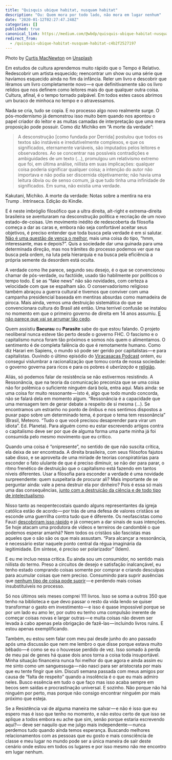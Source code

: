 ```yaml
---
title: "Quisquis ubique habitat, nusquam habitat"
description: "Ou: Quem mora por todo lado, não mora em lugar nenhum"
date: "2020-01-12T02:27:47.248Z"
categories: []
published: true
canonical_link: https://medium.com/@wbdp/quisquis-ubique-habitat-nusquam-habitat-c4b2f2527197
redirect_from:
  - /quisquis-ubique-habitat-nusquam-habitat-c4b2f2527197
---
```


Photo by [Curtis MacNewton](https://unsplash.com/@curtismacnewton?utm_source=medium&utm_medium=referral) on [Unsplash](https://unsplash.com?utm_source=medium&utm_medium=referral)

Em estudos de cultura aprendemos muito rápido que o Tempo é Relativo. Redescobrir um artista esquecido; reencontrar um show ou uma série que havíamos esquecido ainda no fim da infância. Reler um livro e descobrir que lêramos um livro completamente novo — e que definitivamente são os livro relidos que nos definem como leitores mais do que qualquer outra coisa. Cultura, afinal, é o tempo tornado palpável. Em todos estes casos abrimos um buraco de minhoca no tempo e o atravessamos.

Nada se cria, tudo se copia. E no processo algo novo realmente surge. O pós-modernismo já demonstrou isso muito bem quando nos apontou o papel criador do leitor e as muitas camadas de interpretação que uma mera proposição pode possuir. Como diz Michiko em “A morte da verdade”:

> A desconstrução \[como fundada por Derrida\] postulou que todos os textos são instáveis e irredutivelmente complexos, e que os significados, eternamente variáveis, são imputados pelos leitores e observadores. Ao se concentrar nas possíveis contradições e ambiguidades de um texto (…), promulgou um relativismo extremo que foi, em última análise, niilista em suas implicações: qualquer coisa poderia significar qualquer coisa; a intenção do autor não importava e não podia ser discernida objetivamente; não havia uma leitura óbvia ou de senso comum, já que tudo tinha uma infinidade de significados. Em suma, não existia uma verdade.

Kakutani, Michiko. A morte da verdade: Notas sobre a mentira na era Trump . Intrínseca. Edição do Kindle.

E é neste imbróglio filosófico que a ultra direita, alt-right e extrema-direita brasileira se aventuraram na desconstrução política e recriação de um novo estado-de-coisas. Um movimento inédito de redescoberta da filosofia começa a dar as caras e, embora não seja confortável aceitar seus objetivos, é preciso entender que toda busca pela verdade é em si salutar. [Não é uma questão de vença o melhor](https://www.youtube.com/watch?v=lsWndfzuOc4), mais uma coisa do tipo, “hmm, interessante, mas e depois?”. Quis a sociedade dar uma guinada para uma determinada direção, mas nos trâmites do processo podemos ver que na busca pela ordem, na luta pela hierarquia e na busca pela eficiência a própria semente da desordem está oculta.

A verdade como lhe parece, segundo seu desejo, é o que se convencionou chamar de pós-verdade, ou factóide, usado tão habilmente por políticos o tempo todo. E se as “fake news” não são novidades, com certeza a velocidade com que se espalham são. O conservadorismo religioso também abraçou a guerra cultural e tivemos que conviver com uma campanha presidencial baseada em mentiras absurdas como mamadeira de piroca. Mais ainda, vemos uma destruição sistemática do que se convencionara cultura do Brasil até então. Uma terrível confusão se instalou no momento em que o primeiro governo de direita em 14 anos assumiu. [E não parece que vai se arrumar tão cedo](https://veja.abril.com.br/politica/pais-estaria-em-boas-maos-com-sergio-moro-diz-bolsonaro-sobre-2022/).

Quem assistiu **Bacurau** ou **Parasite** sabe do que estou falando. O projeto neoliberal nunca esteve tão perto desde o governo FHC. O fascismo e o capitalismo nunca foram tão próximos e somos nós quem o alimentamos. O sentimento é de completa falência do que é remotamente humano. Como diz Harari em Sapiens, o mundo só pode ser gerido por capitalistas — e para capitalistas. Ouvindo o último episódio do [Viracasacas Podcast](https://twitter.com/viracasacas) ontem, eu consegui vislumbrar a racionalização que tomou conta de nossa sociedade: o governo governa para ricos e para os pobres é _uberização_ e [religião](https://politica.estadao.com.br/noticias/geral,bolsonaro-quer-subsidiar-conta-de-luz-de-igrejas,70003151328).

Aliás, só podemos falar de resistência se não estivermos resistindo. A Ressonância, que na teoria da comunicação preconiza que se uma coisa não for polêmica o suficiente ninguém dará bola, entra aqui. Mais ainda: se uma coisa for muito ressonante — isto é, algo que todo mundo concorda, não se falará dela em momento algum. “Ressonância é a capacidade que uma mensagem tem de gerar debate a respeito de si mesma (…). Se encontramos um estranho no ponto de ônibus e nos sentimos dispostos a puxar papo sobre um determinado tema, é porque o tema tem ressonância” (Brasil, Meteoro. “Tudo o que você precisou desaprender para virar um idiota”. Ed. Planeta). Para alguém como eu estar escrevendo artigos contra o capitalismo deve ser por que de alguma forma uma parte minha já foi consumida pelo mesmo movimento que eu critico.

Quando uma coisa é “onipresente”, no sentido de que não suscita crítica, ela deixa de ser encontrada. A direita brasileira, com seus filósofos fajutos sabe disso, e se aproveita de uma miríade de teorias conspiratórias para esconder o fato ululante de que é preciso diminuir, se não der para parar, o ritmo frenético de destruição que o capitalismo está fazendo em tantos níveis diferentes. Usar a filosofia para esconder a verdade é uma novidade surpreendente: quem suspeitaria de procurar ali? Mais importante de se perguntar ainda: vale a pena destruir ela por dinheiro? Pois é essa só mais uma das consequências, [junto com a destruição da ciência e de todo tipo de intelectualismo](https://www.uol.com.br/tilt/noticias/redacao/2020/01/07/sidarta-ribeiro-critica-descaso-com-ciencia-ou-bolsonaro-entende-ou-sai.htm).

Nisso tanto as neopentecostais quando alguns representantes da igreja católica estão de acordo — por trás de uma defesa de valores cristãos se esconde uma guerrilha contra tudo que é diferente. Os neofascistas como Fauzi [descobriram isso rápido](https://veja.abril.com.br/brasil/foragido-por-ataque-a-porta-dos-fundos-assume-autoria-do-ato/) e já começam a dar sinais de suas intenções. Se hoje atacam uma produtora de vídeos e terreiros de candomblé o que podemos esperar amanhã? Nem todos os cristãos são fascistas mas aqueles que o são são os que mais assustam. “Para alcançar a ressonância, é necessário estar naquele ponto central da régua imaginária da legitimidade. Em síntese, é preciso ser polarizador” (Idem).



E eu me incluo nessa crítica. Eu ainda sou um consumidor, no sentido mais niilista do termo. Preso a circuitos de desejo e satisfação inalcançável, eu tenho estado comprando coisas somente por comprar e criando desculpas para acumular coisas que nem preciso. Consumindo para suprir ausências que [nenhum tipo de coisa pode suprir](https://medium.com/quisquilae/a-vida-n%C3%A3o-passa-de-um-sonho-c4ce7cba500e) — e perdendo mais coisas insubstituíveis no processo.

Só nos últimos seis meses comprei 111 livros. Isso se soma a outros 350 que tenho na biblioteca e que devo passar o resto da vida lendo se quiser transformar o gasto em investimento — e isso é quase impossível porque se por um lado eu amo ler, por outro eu tenho uma compulsão inerente de começar coisas novas e largar outras — e muita coisas não devem ser levada à cabo apenas pela obrigação de fazê-las — incluindo livros ruins. E estou apenas exemplificando.

Também, eu estou sem falar com meu pai desde junho do ano passado após uma discussão que nem me lembro o que disse porque estava muito bêbado — é como se eu o houvesse perdido de vez. Isso somado à perda de meu pai de genes há quase dois anos torna a coisa toda insuportável. Minha situação financeira nunca foi melhor do que agora e ainda assim eu me sinto como um sanguessuga — não nasci para ser aristocrata por mais que eu tente fingir que sim. Discuti semana passada com meus amigos por causa de “falta de respeito” quando a insolência é o que eu mais admiro neles. Busco essência em tudo o que faço mas isso acaba sempre em becos sem saídas e procrastinação universal. E sozinho. Não porque não há ninguém por perto, mas porque não consigo encontrar ninguém por mais próximo que esteja.

Se a Resistência vai de alguma maneira me salvar — e não é isso que eu espero mas é isso que tenho no momento, e não estou certo de que isso se aplique a todos embora eu ache que sim, senão porque estaria escrevendo aqui?— deve ser naquilo que me julgo mais independente — nunca perdemos tudo quando ainda temos esperança. Buscando melhores relacionamentos com as pessoas que eu gosto e mais consciência de classe e meu lugar no mundo pode ser a única maneira de sair deste cenário onde estou em todos os lugares e por isso mesmo não me encontro em lugar nenhum.
